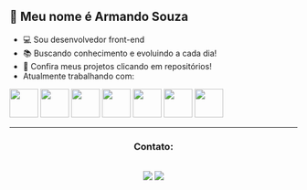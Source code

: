 ## 👨 Meu nome é Armando Souza
- 💻 Sou desenvolvedor front-end
- 📚 Buscando conhecimento e evoluindo a cada dia!
- 🚧 Confira meus projetos clicando em repositórios!
- Atualmente trabalhando com:

<div align="center" style="display: inline">
  <img width="50" src="https://cdn.jsdelivr.net/gh/devicons/devicon/icons/html5/html5-original.svg" />
  <img width="50" src="https://cdn.jsdelivr.net/gh/devicons/devicon/icons/css3/css3-original.svg" />
  <img width="50" src="https://cdn.jsdelivr.net/gh/devicons/devicon/icons/javascript/javascript-original.svg" />
  <img width="50" src="https://cdn.jsdelivr.net/gh/devicons/devicon/icons/bootstrap/bootstrap-plain-wordmark.svg" />
  <img width="50" src="https://cdn.jsdelivr.net/gh/devicons/devicon/icons/react/react-original-wordmark.svg" />
  <img width="50" src="https://cdn.jsdelivr.net/gh/devicons/devicon/icons/redux/redux-original.svg" />
  <img width="50" src="https://cdn.jsdelivr.net/gh/devicons/devicon/icons/sass/sass-original.svg" />
</div>

<hr>
<div align="center">
  <h3>Contato:</h3><br>
  <div style="display: inline-block">
    <a href="linkedin.com/in/armando-souza/" target="_blank"><img src="https://img.shields.io/badge/LinkedIn-0077B5?style=for-the-badge&logo=linkedin&logoColor=white"></a>
    <a href="mailto:armandobssouza@hotmail.com" target="_blank"><img src="https://img.shields.io/badge/Gmail-D14836?style=for-the-badge&logo=gmail&logoColor=white"></a>
  </div>
</div>
